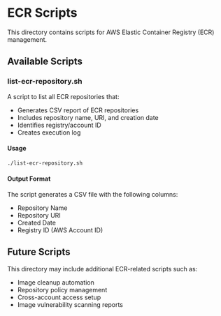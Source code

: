 # ECR Scripts

This directory contains scripts for AWS Elastic Container Registry (ECR) management.

## Available Scripts

### list-ecr-repository.sh
A script to list all ECR repositories that:
- Generates CSV report of ECR repositories
- Includes repository name, URI, and creation date
- Identifies registry/account ID
- Creates execution log

#### Usage
```bash
./list-ecr-repository.sh
```

#### Output Format
The script generates a CSV file with the following columns:
- Repository Name
- Repository URI
- Created Date
- Registry ID (AWS Account ID)

## Future Scripts
This directory may include additional ECR-related scripts such as:
- Image cleanup automation
- Repository policy management
- Cross-account access setup
- Image vulnerability scanning reports 